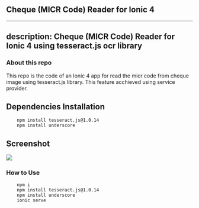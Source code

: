 ## Cheque (MICR Code) Reader for Ionic 4
---
description: Cheque (MICR Code) Reader for Ionic 4 using tesseract.js ocr library
---

### About this repo
This repo is the code of an Ionic 4 app for read the micr code from cheque image using tesseract.js library. This feature acchieved using service provider. 


## Dependencies Installation

```
	npm install tesseract.js@1.0.14
	npm install underscore
```

    

## Screenshot

<img src="https://github.com/AndroidManikandan5689/IonicMICRCodeReader/tree/master/screenshot/micr_tesseract.png"/>


### How to Use

```
	npm i
	npm install tesseract.js@1.0.14
	npm install underscore
	ionic serve
```
